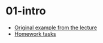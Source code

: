 # 01-intro
- [Original example from the lecture](duration-prediction.ipynb)
- [Homework tasks](homework.md)